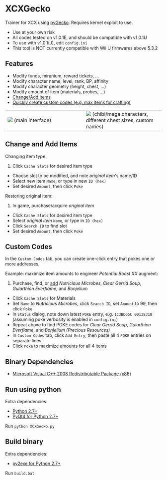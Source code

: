 # XCXGecko
Trainer for XCX using [pyGecko](https://github.com/wiiudev/pyGecko). Requires kernel exploit to use.

* Use at your own risk
* All codes tested on v1.0.1E, and should be compatible with v1.0.1U
* To use with v1.0.1(J), edit ```config.ini```
* This tool is NOT currently compatible with Wii U firmwares above 5.3.2

## Features

* Modify funds, miranium, reward tickets, ...
* Modify character name, level, rank, BP, affinity
* Modify character geometry (height, chest, ...)
* Modify amount of item (materials, probes, ...)
* [Change/Add items](#change-and-add-items)
* [Quickly create custom codes (e.g. max items for crafting)](#custom-codes)

<table><tr><td width="50%">
  <img src="https://raw.githubusercontent.com/mimicax/XCXGecko/master/screenshot.png ">
  (main interface)
</td>
<td width="50%">
  <img src="https://raw.githubusercontent.com/mimicax/XCXGecko/master/sample.jpg">
  (chibi/mega characters, different chest sizes, custom names)
</td></tr></table>

## Change and Add Items

Changing item type:

1. Click ```Cache Slots``` for desired item type
* Choose slot to be modified, and note <i>original item</i>'s name/ID
* Select new item ```Name```, or type in new ```ID (hex)```
* Set desired ```Amount```, then click ```Poke```

Restoring original item:

1. In game, purchase/acquire <i>original item</i>
* Click ```Cache Slots``` for desired item type
* Select <i>original item</i> ```Name```, or type in ```ID (hex)```
* Click ```Search ID``` to find slot
* Set desired ```Amount```, then click ```Poke```

## Custom Codes

In the ```Custom Codes``` tab, you can create one-click entry that pokes one or more addresses.

Example: maximize item amounts to engineer <i>Potential Boost XX</i> augment:

1. Purchase, find, or [add](#change-and-add-items) <i>Nutricious Microbes</i>, <i>Clear Gerrid Soup</i>, <i>Gularthion Everflame</i>, and <i>Bonjelium</i>
* Click ```Cache Slots``` for Materials
* Set ```Name``` to <i>Nutricious Microbes</i>, click ```Search ID```, set ```Amount``` to 99, then click ```Poke```
* In ```Status``` dialog, note down latest ```POKE``` entry, e.g. ```1C3BD65C 00138318``` (assuming poke verbosity is enabled in ```config.ini```)
* Repeat above to find POKE codes for <i>Clear Gerrid Soup</i>, <i>Gularthion Everflame</i>, and <i>Bonjelium (Precious Resources)</i>
* In ```Custom Codes``` tab, click ```Add Entry```, then paste all 4 ```POKE``` entries on separate lines
* Click ```Poke``` to maximize amounts for all 4 items

## Binary Dependencies

* [Microsoft Visual C++ 2008 Redistributable Package (x86)](http://www.microsoft.com/en-us/download/details.aspx?id=29)

## Run using python

Extra dependencies:

* [Python 2.7+](https://www.python.org/downloads/release/python-2711/)
* [PyQt4 for Python 2.7+](https://www.riverbankcomputing.com/software/pyqt/download)

Run ```python XCXGecko.py```

## Build binary

Extra dependencies:

* [py2exe for Python 2.7+](http://sourceforge.net/projects/py2exe/files/py2exe/0.6.9/)

Run ```build.bat```
